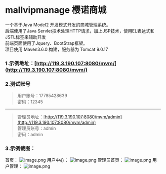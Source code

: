 # mallvipmanage 樱诺商城
一个基于Java Model2 开发模式开发的商城管理系统。  
后端使用了Java Servlet技术处理HTTP请求，加上JSP技术，使用EL表达式和JSTL标签来辅助开发  
前端页面使用了Jquery、BootStrap框架。  
项目使用 Maven3.6.0 构建，服务器为 Tomcat 9.0.17

### 1.示例地址：[http://119.3.190.107:8080/mvm/](http://119.3.190.107:8080/mvm/)
### 2.测试账号
> 用户账号：17785428639  
密码：12345
-------
> 管理员地址：[http://119.3.190.107:8080/mvm/admin](http://119.3.190.107:8080/mvm/admin)  
管理员账号：admin  
密码：admin

### 3.示例截图：
首页：
![image.png](https://skyzc-halo.oss-cn-shenzhen.aliyuncs.com/image_1575725886883.png?x-oss-process=style/skyzc-halo-img)
用户中心：
![image.png](https://skyzc-halo.oss-cn-shenzhen.aliyuncs.com/image_1575725886848.png?x-oss-process=style/skyzc-halo-img)
管理员首页：
![image.png](https://skyzc-halo.oss-cn-shenzhen.aliyuncs.com/image_1575725988367.png?x-oss-process=style/skyzc-halo-img)
用户管理：
![image.png](https://skyzc-halo.oss-cn-shenzhen.aliyuncs.com/image_1575726000983.png?x-oss-process=style/skyzc-halo-img)
